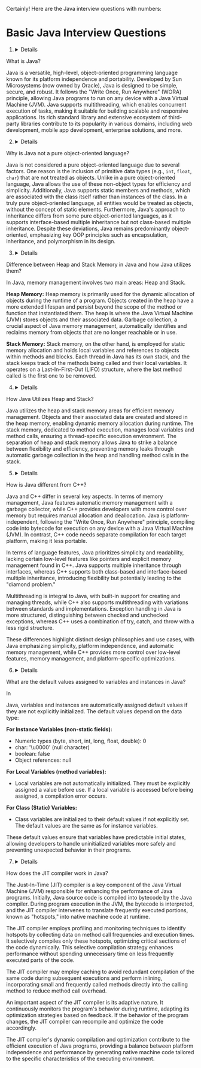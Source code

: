 Certainly! Here are the Java interview questions with numbers:

# Basic Java Interview Questions

1. <details>
  <summary>What is Java?</summary>

  Java is a versatile, high-level, object-oriented programming language known for its platform independence and portability. Developed by Sun Microsystems (now owned by Oracle), Java is designed to be simple, secure, and robust. It follows the "Write Once, Run Anywhere" (WORA) principle, allowing Java programs to run on any device with a Java Virtual Machine (JVM). Java supports multithreading, which enables concurrent execution of tasks, making it suitable for building scalable and responsive applications. Its rich standard library and extensive ecosystem of third-party libraries contribute to its popularity in various domains, including web development, mobile app development, enterprise solutions, and more.

</details>

2. <details>
  <summary>Why is Java not a pure object-oriented language?</summary>

  Java is not considered a pure object-oriented language due to several factors. One reason is the inclusion of primitive data types (e.g., `int`, `float`, `char`) that are not treated as objects. Unlike in a pure object-oriented language, Java allows the use of these non-object types for efficiency and simplicity. Additionally, Java supports static members and methods, which are associated with the class itself rather than instances of the class. In a truly pure object-oriented language, all entities would be treated as objects, without the concept of static elements. Furthermore, Java's approach to inheritance differs from some pure object-oriented languages, as it supports interface-based multiple inheritance but not class-based multiple inheritance. Despite these deviations, Java remains predominantly object-oriented, emphasizing key OOP principles such as encapsulation, inheritance, and polymorphism in its design.

</details>

3. <details>
  <summary>Difference between Heap and Stack Memory in Java and how Java utilizes them?</summary>

  In Java, memory management involves two main areas: Heap and Stack.

  **Heap Memory:**
  Heap memory is primarily used for the dynamic allocation of objects during the runtime of a program. Objects created in the heap have a more extended lifespan and persist beyond the scope of the method or function that instantiated them. The heap is where the Java Virtual Machine (JVM) stores objects and their associated data. Garbage collection, a crucial aspect of Java memory management, automatically identifies and reclaims memory from objects that are no longer reachable or in use.

  **Stack Memory:**
  Stack memory, on the other hand, is employed for static memory allocation and holds local variables and references to objects within methods and blocks. Each thread in Java has its own stack, and the stack keeps track of the methods being called and their local variables. It operates on a Last-In-First-Out (LIFO) structure, where the last method called is the first one to be removed.

</details>

4. <details>
  <summary>How Java Utilizes Heap and Stack?</summary>

  Java utilizes the heap and stack memory areas for efficient memory management. Objects and their associated data are created and stored in the heap memory, enabling dynamic memory allocation during runtime. The stack memory, dedicated to method execution, manages local variables and method calls, ensuring a thread-specific execution environment. The separation of heap and stack memory allows Java to strike a balance between flexibility and efficiency, preventing memory leaks through automatic garbage collection in the heap and handling method calls in the stack.

</details>

5. <details>
  <summary>How is Java different from C++?</summary>

  Java and C++ differ in several key aspects. In terms of memory management, Java features automatic memory management with a garbage collector, while C++ provides developers with more control over memory but requires manual allocation and deallocation. Java is platform-independent, following the "Write Once, Run Anywhere" principle, compiling code into bytecode for execution on any device with a Java Virtual Machine (JVM). In contrast, C++ code needs separate compilation for each target platform, making it less portable.

  In terms of language features, Java prioritizes simplicity and readability, lacking certain low-level features like pointers and explicit memory management found in C++. Java supports multiple inheritance through interfaces, whereas C++ supports both class-based and interface-based multiple inheritance, introducing flexibility but potentially leading to the "diamond problem."

  Multithreading is integral to Java, with built-in support for creating and managing threads, while C++ also supports multithreading with variations between standards and implementations. Exception handling in Java is more structured, distinguishing between checked and unchecked exceptions, whereas C++ uses a combination of try, catch, and throw with a less rigid structure.

  These differences highlight distinct design philosophies and use cases, with Java emphasizing simplicity, platform independence, and automatic memory management, while C++ provides more control over low-level features, memory management, and platform-specific optimizations.

</details>

6. <details>
  <summary>What are the default values assigned to variables and instances in Java?</summary>

  In

 Java, variables and instances are automatically assigned default values if they are not explicitly initialized. The default values depend on the data type:

  **For Instance Variables (non-static fields):**
  - Numeric types (byte, short, int, long, float, double): 0
  - char: '\u0000' (null character)
  - boolean: false
  - Object references: null

  **For Local Variables (method variables):**
  - Local variables are not automatically initialized. They must be explicitly assigned a value before use. If a local variable is accessed before being assigned, a compilation error occurs.

  **For Class (Static) Variables:**
  - Class variables are initialized to their default values if not explicitly set. The default values are the same as for instance variables.

  These default values ensure that variables have predictable initial states, allowing developers to handle uninitialized variables more safely and preventing unexpected behavior in their programs.

</details>

7. <details>
  <summary>How does the JIT compiler work in Java?</summary>

  The Just-In-Time (JIT) compiler is a key component of the Java Virtual Machine (JVM) responsible for enhancing the performance of Java programs. Initially, Java source code is compiled into bytecode by the Java compiler. During program execution in the JVM, the bytecode is interpreted, and the JIT compiler intervenes to translate frequently executed portions, known as "hotspots," into native machine code at runtime.

  The JIT compiler employs profiling and monitoring techniques to identify hotspots by collecting data on method call frequencies and execution times. It selectively compiles only these hotspots, optimizing critical sections of the code dynamically. This selective compilation strategy enhances performance without spending unnecessary time on less frequently executed parts of the code.

  The JIT compiler may employ caching to avoid redundant compilation of the same code during subsequent executions and perform inlining, incorporating small and frequently called methods directly into the calling method to reduce method call overhead.

  An important aspect of the JIT compiler is its adaptive nature. It continuously monitors the program's behavior during runtime, adapting its optimization strategies based on feedback. If the behavior of the program changes, the JIT compiler can recompile and optimize the code accordingly.

  The JIT compiler's dynamic compilation and optimization contribute to the efficient execution of Java programs, providing a balance between platform independence and performance by generating native machine code tailored to the specific characteristics of the executing environment.

</details>